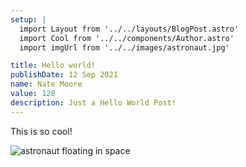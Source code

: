 ```yaml
---
setup: |
  import Layout from '../../layouts/BlogPost.astro'
  import Cool from '../../components/Author.astro'
  import imgUrl from '../../images/astronaut.jpg'

title: Hello world!
publishDate: 12 Sep 2021
name: Nate Moore
value: 128
description: Just a Hello World Post!
---
```


<Cool name={frontmatter.name} href="https://twitter.com/n_moore" client:load />

This is so cool!

<img src={imgUrl} alt="astronaut floating in space" />

